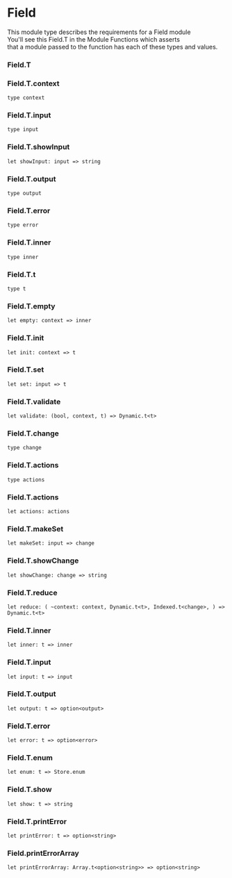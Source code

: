 # Field


  
This module type describes the requirements for a Field module  
You'll see this Field.T in the Module Functions which asserts  
that a module passed to the function has each of these types and values.  


### Field.T
  
  
### Field.T.context
  
`type context`  


### Field.T.input
  
`type input`  


### Field.T.showInput
  
`let showInput: input => string`  


### Field.T.output
  
`type output`  


### Field.T.error
  
`type error`  


### Field.T.inner
  
`type inner`  


### Field.T.t
  
`type t`  


### Field.T.empty
  
`let empty: context => inner`  


### Field.T.init
  
`let init: context => t`  


### Field.T.set
  
`let set: input => t`  


### Field.T.validate
  
`let validate: (bool, context, t) => Dynamic.t<t>`  


### Field.T.change
  
`type change`  


### Field.T.actions
  
`type actions`  


### Field.T.actions
  
`let actions: actions`  


### Field.T.makeSet
  
`let makeSet: input => change`  


### Field.T.showChange
  
`let showChange: change => string`  


### Field.T.reduce
  
`let reduce: (
  ~context: context,
  Dynamic.t<t>,
  Indexed.t<change>,
) => Dynamic.t<t>`  


### Field.T.inner
  
`let inner: t => inner`  


### Field.T.input
  
`let input: t => input`  


### Field.T.output
  
`let output: t => option<output>`  


### Field.T.error
  
`let error: t => option<error>`  


### Field.T.enum
  
`let enum: t => Store.enum`  


### Field.T.show
  
`let show: t => string`  


### Field.T.printError
  
`let printError: t => option<string>`  


### Field.printErrorArray
  
`let printErrorArray: Array.t<option<string>> => option<string>`  

